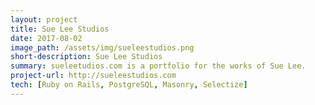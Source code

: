 ```yaml
---
layout: project
title: Sue Lee Studios
date: 2017-08-02
image_path: /assets/img/sueleestudios.png
short-description: Sue Lee Studios
summary: sueleetudios.com is a portfolio for the works of Sue Lee.
project-url: http://sueleestudios.com
tech: [Ruby on Rails, PostgreSQL, Masonry, Selectize]
---
```


